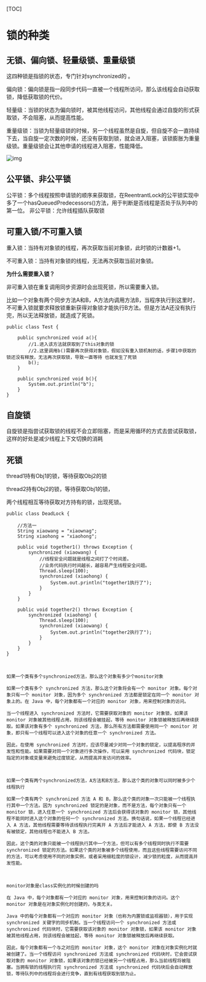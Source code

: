 [TOC]
# 锁的种类

## 无锁、偏向锁、轻量级锁、重量级锁

这四种锁是指锁的状态，专门针对synchronized的 。

偏向锁：偏向锁是指一段同步代码一直被一个线程所访问，那么该线程会自动获取锁，降低获取锁的代价。

轻量级：当锁的状态为偏向锁时，被其他线程访问，其他线程会通过自旋的形式获取锁，不会阻塞，从而提高性能。

重量级锁：当锁为轻量级锁的时候，另一个线程虽然是自旋，但自旋不会一直持续下去，当自旋一定次数的时候，还没有获取到锁，就会进入阻塞，该锁膨胀为重量级锁。重量级锁会让其他申请的线程进入阻塞，性能降低。

 ![img](https://upload-images.jianshu.io/upload_images/5376408-7562324dc1a9f3d7.png?imageMogr2/auto-orient/strip|imageView2/2/w/853/format/webp) 

## 公平锁、非公平锁

公平锁：多个线程按照申请锁的顺序来获取锁，在ReentrantLock的公平锁实现中多了一个hasQueuedPredecessors()方法，用于判断是否线程是否处于队列中的第一位。
非公平锁：允许线程插队获取锁

## 可重入锁/不可重入锁

重入锁：当持有对象锁的线程，再次获取当前对象锁，此时锁的计数器+1。

不可重入锁：当持有对象锁的线程，无法再次获取当前对象锁。

**为什么需要重入锁？**

非可重入锁在重复调用同步资源时会出现死锁，所以需要重入锁。

比如一个对象有两个同步方法A和B，A方法内调用方法B，当程序执行到这里时，不可重入锁就要求释放锁重新获得对象锁才能执行B方法。但是方法A还没有执行完，所以无法释放锁，就造成了死锁。

```
public class Test {

    public synchronized void a(){
        //1.进入该方法就获取到了this对象的锁
        //2.这里调用b()需要再次获得对象锁，假如没有重入锁机制的话，步骤1中获取的锁还没有释放，无法再次获取锁，导致一直等待 也就发生了死锁
        b();
    }

    public synchronized void b(){
        System.out.println("b");
    }
}
```

## 自旋锁

自旋锁是指尝试获取锁的线程不会立即阻塞，而是采用循环的方式去尝试获取锁，这样的好处是减少线程上下文切换的消耗

## 死锁

thread1持有Obj1的锁，等待获取Obj2的锁 

thread2持有Obj2的锁，等待获取Obj1的锁，

两个线程相互等待获取对方持有的锁，出现死锁。


```
public class DeadLock {

    //方法一
    String xiaowang = "xiaownag";
    String xiaohong = "xiaohong";

    public void together1() throws Exception {
        synchronized (xiaowang) {
        	//线程安全问题就是线程之间打了个时间差。
        	//业务代码执行时间越长，越容易产生线程安全问题。
            Thread.sleep(100);
            synchronized (xiaohong) {
                System.out.println("together1执行了");
            }
        }
    }

    public void together2() throws Exception {
        synchronized (xiaohong) {
            Thread.sleep(100);
            synchronized (xiaowang) {
                System.out.println("together2执行了");
            }
        }
    }
}

```





```


如果一个类有多个synchronized方法，那么这个对象有多少个monitor对象

如果一个类有多个 synchronized 方法，那么这个对象将会有一个 monitor 对象。每个对象只有一个 monitor 对象，因为多个 synchronized 方法都是锁定在同一个 monitor 对象上的。在 Java 中，每个对象都有一个对应的 monitor 对象，用来控制对象的访问。

当一个线程进入 synchronized 方法时，它需要获取对象的 monitor 对象锁，如果该 monitor 对象被其他线程占用，则该线程会被挂起，等待 monitor 对象锁被释放后再继续获取。如果该对象有多个 synchronized 方法，那么所有方法都需要使用同一个 monitor 对象，即只有一个线程可以进入这个对象的任意一个 synchronized 方法。

因此，在使用 synchronized 方法时，应该尽量减少对同一个对象的锁定，以提高程序的并发性和性能。如果需要对同一个对象进行多次操作，可以采用 synchronized 代码块，锁定指定的对象或变量来避免过度锁定，从而提高并发访问的效率。



如果一个类有两个synchronized方法，A方法和B方法，那么这个类的对象可以同时被多少个线程执行

如果一个类有两个 synchronized 方法 A 和 B，那么这个类的对象一次只能被一个线程执行其中一个方法。因为 synchronized 锁定的是对象，而不是方法，每个对象只有一个 monitor 锁，进入任意一个 synchronized 方法后会获得该对象的 monitor 锁，其他线程不能同时进入这个对象的任何一个 synchronized 方法。换句话说，如果一个线程已经进入 A 方法，其他线程需要等待该线程执行完离开 A 方法后才能进入 A 方法，即使 B 方法没有被锁定，其他线程也不能进入 B 方法。

因此，这个类的对象只能被一个线程执行其中一个方法，但可以有多个线程同时执行不需要 synchronized 锁定的方法。如果这个类的对象被多个线程使用，而且这些线程需要访问不同的方法，可以考虑使用不同的对象实例，或者采用细粒度的锁设计，减少锁的粒度，从而提高并发性能。



monitor对象是class实例化的时候创建的吗

在 Java 中，每个对象都有一个对应的 monitor 对象，用来控制对象的访问。这个 monitor 对象是在对象实例化时创建的，与类无关。

Java 中的每个对象都有一个对应的 monitor 对象（也称为内置锁或监视器锁），用于实现 synchronized 关键字的同步机制。当一个线程访问一个 synchronized 方法或 synchronized 代码块时，它需要获取该对象的 monitor 对象锁，如果该 monitor 对象被其他线程占用，则该线程会被挂起，等待 monitor 对象锁被释放后再继续获取。

因此，每个对象都有一个与之对应的 monitor 对象，这个 monitor 对象在对象实例化时就被创建了。当一个线程访问 synchronized 方法或 synchronized 代码块时，它会尝试获取对象的 monitor 对象锁，如果该对象的锁已经被另一个线程占用，那么当前线程将被阻塞。当拥有锁的线程执行完 synchronized 方法或 synchronized 代码块后会自动释放锁，等待队列中的线程将会进行竞争，直到有线程获取到锁为止。

```